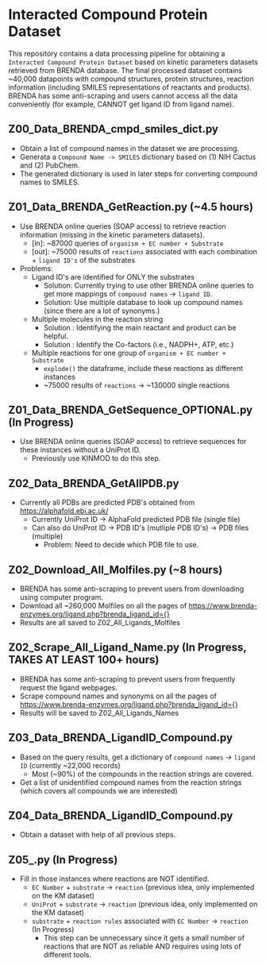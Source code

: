 # Interacted Compound Protein Dataset

This repository contains a data processing pipeline for obtaining a `Interacted Compound Protein Dataset` based on kinetic parameters datasets retrieved from BRENDA database. The final processed dataset contains ~40,000 datapoints with compound structures, protein structures, reaction information (including SMILES representations of reactants and products). BRENDA has some anti-scraping and users cannot access all the data conveniently (for example, CANNOT get ligand ID from ligand name). 


## Z00_Data_BRENDA_cmpd_smiles_dict.py
- Obtain a list of compound names in the dataset we are processing.
- Generata a `Compound Name -> SMILES` dictionary based on (1) NIH Cactus and (2) PubChem.
- The generated dictionary is used in later steps for converting compound names to SMILES.

## Z01_Data_BRENDA_GetReaction.py (~4.5 hours)
- Use BRENDA online queries (SOAP access) to retrieve reaction information (missing in the kinetic parameters datasets).
    - [in]:  ~87000 queries of `organism + EC number + Substrate` 
    - [out]: ~75000 results of `reactions` associated with each combination + `ligand ID's` of the substrates
- Problems:
    - Ligand ID's are identified for ONLY the substrates
        - Solution: Currently trying to use other BRENDA online queries to get more mappings of `compound names` -> `ligand ID`.
        - Solution: Use multiple database to look up compound names (since there are a lot of synonyms.)
    - Multiple molecules in the reaction string 
        - Solution : Identifying the main reactant and product can be helpful.
        - Solution : Identify the Co-factors (i.e., NADPH+, ATP, etc.)
    - Multiple reactions for one group of `organism + EC number + Substrate`
        - `explode()` the dataframe, include these reactions as different instances
        - ~75000 results of `reactions` -> ~130000 single reactions


## Z01_Data_BRENDA_GetSequence_OPTIONAL.py (In Progress)
- Use BRENDA online queries (SOAP access) to retrieve sequences for these instances without a UniProt ID. 
    - Previously use KINMOD to do this step.


## Z02_Data_BRENDA_GetAllPDB.py
- Currently all PDBs are predicted PDB's obtained from https://alphafold.ebi.ac.uk/
    - Currently UniProt ID -> AlphaFold predicted PDB file (single file)
    - Can also do UniProt ID -> PDB ID's (mutliple PDB ID's) -> PDB files (multiple)
        - Problem: Need to decide which PDB file to use.

## Z02_Download_All_Molfiles.py (~8 hours)
- BRENDA has some anti-scraping to prevent users from downloading using computer program.
- Download all ~260,000 Molfiles on all the pages of https://www.brenda-enzymes.org/ligand.php?brenda_ligand_id={}
- Results are all saved to Z02_All_Ligands_Molfiles


## Z02_Scrape_All_Ligand_Name.py (In Progress, TAKES AT LEAST 100+ hours)
- BRENDA has some anti-scraping to prevent users from frequently request the ligand webpages.
- Scrape compound names and synonyms on all the pages of https://www.brenda-enzymes.org/ligand.php?brenda_ligand_id={}
- Results will be saved to Z02_All_Ligands_Names

## Z03_Data_BRENDA_LigandID_Compound.py
- Based on the query results, get a dictionary of `compound names` -> `ligand ID` (currently ~22,000 records)
    - Most (~90%) of the compounds in the reaction strings are covered. 
- Get a list of unidentified compound names from the reaction strings (which covers all compounds we are interested)


## Z04_Data_BRENDA_LigandID_Compound.py
- Obtain a dataset with help of all previous steps.



## Z05_.py (In Progress)
- Fill in those instances where reactions are NOT identified.
    - `EC Number` + `substrate` -> `reaction` (previous idea, only implemented on the KM dataset)
    - `UniProt` + `substrate` -> `reaction` (previous idea, only implemented on the KM dataset)
    - `substrate` + `reaction rules` associated with `EC Number` -> `reaction` (In Progress)
        - This step can be unnecessary since it gets a small number of reactions that are NOT as reliable AND requires using lots of different tools.

































